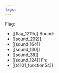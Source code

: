 ```yaml
---
tags:
---
```

Flag:
- [[flag_12115]]
Sound:
- [[sound_292]]
- [[sound_164]]
- [[sound_130]]
- [[sound_38]]
- [[sound_124]]
Fn:
- [[t4101_function54]]
